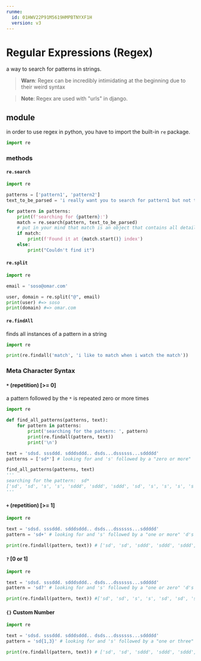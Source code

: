 ```yaml
---
runme:
  id: 01HWV22P91M5619HMPBTNYXF1H
  version: v3
---
```


# Regular Expressions (Regex)

a way to search for patterns in strings.

> **Warn**: Regex can be incredibly intimidating at the beginning due to their weird syntax

> **Note**: Regex are used with "urls" in django.

## module

in order to use regex in python, you have to import the built-in `re` package.

```py
import re
```

### methods

#### `re.search`

```python {"custom":"[object Object]","id":"01HWV2C51SQFVFASQA1D38NNNS"}
import re

patterns = ['pattern1', 'pattern2']
text_to_be_parsed = 'i really want you to search for pattern1 but not the other one'

for pattern in patterns:
    print(f'searching for {pattern}:')
    match = re.search(pattern, text_to_be_parsed)
    # put in your mind that match is an object that contains all details about the match such as where it was found
    if match:
        print(f'Found it at {match.start()} index')
    else:
        print("Couldn't find it")

```

#### `re.split`

```python {"custom":"[object Object]","id":"01HWV2VK8Y5HV09VN697AMS1E5"}
import re

email = 'soso@omar.com'

user, domain = re.split("@", email)
print(user) #=> soso
print(domain) #=> omar.com

```

#### `re.findAll`

finds all instances of a pattern in a string

```python {"id":"01HWV339PGPSKNH54A20WQSPAR"}
import re

print(re.findall('match', 'i like to match when i watch the match'))
```

### Meta Character Syntax

#### `*` (repetition) [>= 0]

a pattern followed by the `*` is repeated zero or more times

```python {"id":"01HWV3C43P99E98STXMMX4T0RV"}
import re

def find_all_patterns(patterns, text):
    for pattern in patterns:
        print('searching for the pattern: ', pattern)
        print(re.findall(pattern, text))
        print('\n')

text = 'sdsd. sssddd. sdddsddd.. dsds...dssssss...sddddd'
patterns = ['sd*'] # looking for and 's' followed by a "zero or more" 'd's

find_all_patterns(patterns, text)
'''
searching for the pattern:  sd*
['sd', 'sd', 's', 's', 'sddd', 'sddd', 'sddd', 'sd', 's', 's', 's', 's', 's', 's', 's', 'sddddd']
'''
```

#### `+` (repetition) [>= 1]

```python {"id":"01HWV3QMH9F92PKSQM768A6FWF"}
import re

text = 'sdsd. sssddd. sdddsddd.. dsds...dssssss...sddddd'
pattern = 'sd+' # looking for and 's' followed by a "one or more" 'd's

print(re.findall(pattern, text)) # ['sd', 'sd', 'sddd', 'sddd', 'sddd', 'sd', 'sddddd']
```

#### `?` [0 or 1]

```python {"id":"01HWV4307P8FKZ4QWKYXGQC9C5"}
import re

text = 'sdsd. sssddd. sdddsddd.. dsds...dssssss...sddddd'
pattern = 'sd?' # looking for and 's' followed by a "one or zero" 'd's

print(re.findall(pattern, text)) #['sd', 'sd', 's', 's', 'sd', 'sd', 'sd', 'sd', 's', 's', 's', 's', 's', 's', 's', 'sd'] 
```

#### `{}` Custom Number

```python {"id":"01HWV468Z59VXY9RP0GVNAVGR9"}
import re

text = 'sdsd. sssddd. sdddsddd.. dsds...dssssss...sddddd'
pattern = 'sd{1,3}' # looking for and 's' followed by a "one or three" 'd's

print(re.findall(pattern, text)) # ['sd', 'sd', 'sddd', 'sddd', 'sddd', 'sd', 'sddd']
```